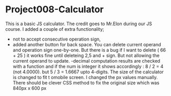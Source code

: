 # Project008-Calculator
This is a basic JS calculator. The credit goes to Mr.Elon during our JS course. I added a couple of extra functionality;
 - not to accept consecutive operation sign,
 - added another button for back space. You can delete current operand and operation sign one-by-one. But there is a bug if I want to delete ( 66 + 25 ) it works fine until deleteing 2,5 and + sign. But not allowing the current operand to update.
 -decimal computation results are checked with a function and if the num is integer it shows accordingly : 8 / 2 = 4 (not 4.0000). but 5 / 3 = 1.6667 upto 4-digits.
 The size of the calculator is changed to fit t omobile screen. I changed the px values manually. There should be clever CSS method to fix the original size which was 840px x 600 px
